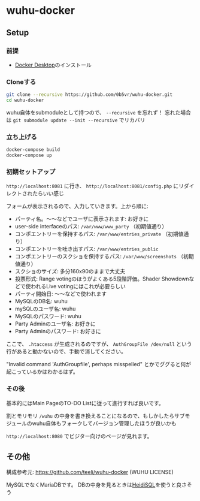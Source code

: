 # wuhu-docker

## Setup

### 前提

- [Docker Desktop](https://docs.docker.com/get-docker/)のインストール

### Cloneする

```sh
git clone --recursive https://github.com/0b5vr/wuhu-docker.git
cd wuhu-docker
```

wuhu自体をsubmoduleとして持つので、 `--recursive` を忘れず！
忘れた場合は `git submodule update --init --recursive` でリカバリ

### 立ち上げる

```sh
docker-compose build
docker-compose up
```

### 初期セットアップ

`http://localhost:8081` に行き、 `http://localhost:8081/config.php` にリダイレクトされたらいい感じ

フォームが表示されるので、入力していきます。上から順に:

- パーティ名。～～などでユーザに表示されます: お好きに
- user-side interfaceのパス: `/var/www/www_party` （初期値通り）
- コンポエントリーを保持するパス: `/var/www/entries_private` （初期値通り）
- コンポエントリーを吐き出すパス: `/var/www/entries_public`
- コンポエントリーのスクショを保持するパス: `/var/www/screenshots` （初期値通り）
- スクショのサイズ: 多分160x90のままで大丈夫
- 投票形式: Range votingのほうがよくある5段階評価。Shader Showdownなどで使われるLive votingにはこれが必要らしい
- パーティ開始日: ～～などで使われます
- MySQLのDB名: wuhu
- mySQLのユーザ名: wuhu
- MySQLのパスワード: wuhu
- Party Adminのユーザ名: お好きに
- Party Adminのパスワード: お好きに

ここで、 `.htaccess` が生成されるのですが、
`AuthGroupFile /dev/null` という行があると動かないので、手動で消してください。

"Invalid command 'AuthGroupfile', perhaps misspelled" とかでググると何が起こっているかはわかるはず。

### その後

基本的にはMain PageのTO-DO Listに従って進行すれば良いです。

割とモリモリ `/wuhu` の中身を書き換えることになるので、もしかしたらサブモジュールのwuhu自体もフォークしてバージョン管理したほうが良いかも

`http://localhost:8080` でビジター向けのページが見れます。

## その他

構成参考元: https://github.com/teeli/wuhu-docker (WUHU LICENSE)

MySQLでなくMariaDBです。
DBの中身を見るときは[HeidiSQL](https://www.heidisql.com/download.php)を使うと良さそう
